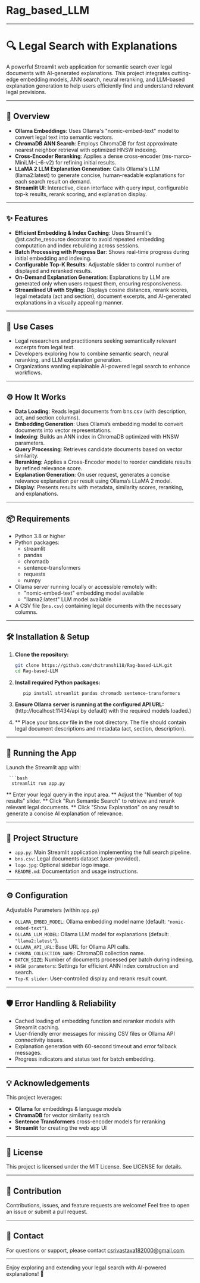 # Rag_based_LLM

---

# 🔍 Legal Search with Explanations

A powerful Streamlit web application for semantic search over legal documents with AI-generated explanations. This project integrates cutting-edge embedding models, ANN search, neural reranking, and LLM-based explanation generation to help users efficiently find and understand relevant legal provisions.

---

## 🚀 Overview

- **Ollama Embeddings**: Uses Ollama's "nomic-embed-text" model to convert legal text into semantic vectors.  
- **ChromaDB ANN Search**: Employs ChromaDB for fast approximate nearest neighbor retrieval with optimized HNSW indexing.  
- **Cross-Encoder Reranking**: Applies a dense cross-encoder (ms-marco-MiniLM-L-6-v2) for refining initial results.  
- **LLaMA 2 LLM Explanation Generation**: Calls Ollama's LLM (llama2:latest) to generate concise, human-readable explanations for each search result on demand.  
- **Streamlit UI**: Interactive, clean interface with query input, configurable top-k results, rerank scoring, and explanation display.



---
## ✨ Features

- **Efficient Embedding & Index Caching**: Uses Streamlit's @st.cache_resource decorator to avoid repeated embedding computation and index rebuilding across sessions.  
- **Batch Processing with Progress Bar**: Shows real-time progress during initial embedding and indexing.  
- **Configurable Top-K Results**: Adjustable slider to control number of displayed and reranked results.  
- **On-Demand Explanation Generation**: Explanations by LLM are generated only when users request them, ensuring responsiveness.  
- **Streamlined UI with Styling**: Displays cosine distances, rerank scores, legal metadata (act and section), document excerpts, and AI-generated explanations in a visually appealing manner.

---

## 💼 Use Cases

- Legal researchers and practitioners seeking semantically relevant excerpts from legal text.  
- Developers exploring how to combine semantic search, neural reranking, and LLM explanation generation.  
- Organizations wanting explainable AI-powered legal search to enhance workflows.

---

## ⚙️ How It Works

- **Data Loading**: Reads legal documents from bns.csv (with description, act, and section columns).  
- **Embedding Generation**: Uses Ollama’s embedding model to convert documents into vector representations.  
- **Indexing**: Builds an ANN index in ChromaDB optimized with HNSW parameters.  
- **Query Processing**: Retrieves candidate documents based on vector similarity.  
- **Reranking**: Applies a Cross-Encoder model to reorder candidate results by refined relevance score.  
- **Explanation Generation**: On user request, generates a concise relevance explanation per result using Ollama’s LLaMA 2 model.  
- **Display**: Presents results with metadata, similarity scores, reranking, and explanations.

---

## 📦 Requirements


- Python 3.8 or higher  
- Python packages:  
  - streamlit  
  - pandas  
  - chromadb  
  - sentence-transformers  
  - requests  
  - numpy  
- Ollama server running locally or accessible remotely with:  
  - "nomic-embed-text" embedding model available  
  - "llama2:latest" LLM model available  
- A CSV file (`bns.csv`) containing legal documents with the necessary columns.


---

## 🛠️ Installation & Setup

1. **Clone the repository:**
   ```bash
   git clone https://github.com/chitranshi18/Rag-based-LLM.git
   cd Rag-based-LLM

2. **Install required Python packages:**
   ```bash
      pip install streamlit pandas chromadb sentence-transformers
3. **Ensure Ollama server is running at the configured API URL:**
(http://localhost:11434/api by default) with the required models loaded.)

4. ** Place your bns.csv file in the root directory. The file should contain legal document descriptions and metadata (act, section, description).


---

## 🚀 Running the App

Launch the Streamlit app with:

     ```bash
      streamlit run app.py

** Enter your legal query in the input area.
** Adjust the "Number of top results" slider.
** Click "Run Semantic Search" to retrieve and rerank relevant legal documents.
** Click "Show Explanation" on any result to generate a concise AI explanation of relevance.


---

## 📝 Project Structure

- `app.py`: Main Streamlit application implementing the full search pipeline.  
- `bns.csv`: Legal documents dataset (user-provided).  
- `logo.jpg`: Optional sidebar logo image.  
- `README.md`: Documentation and usage instructions.


---

## ⚙️ Configuration

Adjustable Parameters (within `app.py`)

- `OLLAMA_EMBED_MODEL`: Ollama embedding model name (default: `"nomic-embed-text"`).  
- `OLLAMA_LLM_MODEL`: Ollama LLM model for explanations (default: `"llama2:latest"`).  
- `OLLAMA_API_URL`: Base URL for Ollama API calls.  
- `CHROMA_COLLECTION_NAME`: ChromaDB collection name.  
- `BATCH_SIZE`: Number of documents processed per batch during indexing.  
- `HNSW parameters`: Settings for efficient ANN index construction and search.  
- `Top-K slider`: User-controlled display and rerank result count.


---

## 🛡️ Error Handling & Reliability

- Cached loading of embedding function and reranker models with Streamlit caching.  
- User-friendly error messages for missing CSV files or Ollama API connectivity issues.  
- Explanation generation with 60-second timeout and error fallback messages.  
- Progress indicators and status text for batch embedding.


---

## 💡 Acknowledgements

This project leverages:

- **Ollama** for embeddings & language models  
- **ChromaDB** for vector similarity search  
- **Sentence Transformers** cross-encoder models for reranking  
- **Streamlit** for creating the web app UI


---

## 📄 License

This project is licensed under the MIT License. See LICENSE for details.


---

## 🤝 Contribution

Contributions, issues, and feature requests are welcome! Feel free to open an issue or submit a pull request.


---

## 🔗 Contact
For questions or support, please contact csrivastava182000@gmail.com.


---

Enjoy exploring and extending your legal search with AI-powered explanations! 🚀



